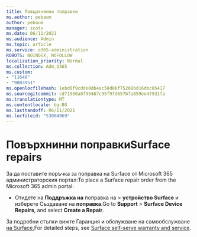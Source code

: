 ```yaml
---
title: Повърхнинни поправки
ms.author: pebaum
author: pebaum
manager: scotv
ms.date: 06/11/2021
ms.audience: Admin
ms.topic: article
ms.service: o365-administration
ROBOTS: NOINDEX, NOFOLLOW
localization_priority: Normal
ms.collection: Adm_O365
ms.custom:
- "11648"
- "9003951"
ms.openlocfilehash: 1ebd6f9cdde0db4ac50d06f75208bd16dbc05417
ms.sourcegitcommit: cd71980a8f95467c95f97d657bfa859ee47931fa
ms.translationtype: MT
ms.contentlocale: bg-BG
ms.lasthandoff: 06/11/2021
ms.locfileid: "53004969"
---
```

# <a name="surface-repairs"></a><span data-ttu-id="43e16-102">Повърхнинни поправки</span><span class="sxs-lookup"><span data-stu-id="43e16-102">Surface repairs</span></span>

<span data-ttu-id="43e16-103">За да поставите поръчка за поправка на Surface от Microsoft 365 администраторския портал:</span><span class="sxs-lookup"><span data-stu-id="43e16-103">To place a Surface repair order from the Microsoft 365 admin portal:</span></span>

- <span data-ttu-id="43e16-104">Отидете на **Поддръжка на** поправка на  >  **устройство Surface** и изберете Създаване на **поправка**.</span><span class="sxs-lookup"><span data-stu-id="43e16-104">Go to **Support** > **Surface Device Repairs**, and select **Create a Repair**.</span></span> 

<span data-ttu-id="43e16-105">За подробни стъпки вижте Гаранция и обслужване на самообслужване [на Surface.](/surface/self-serve-warranty-service)</span><span class="sxs-lookup"><span data-stu-id="43e16-105">For detailed steps, see [Surface self-serve warranty and service](/surface/self-serve-warranty-service).</span></span>
